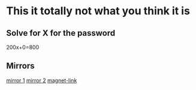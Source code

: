 # This it totally not what you think it is

## Solve for X for the password
200x+0=800

## Mirrors
[mirror 1](https://mega.nz/folder/u0Bwgb5Q#TR5vCpdicbz3hyYvlw9NfQ)
[mirror 2](https://drive.google.com/drive/folders/1FRqMQKUkJ6eLG7l1A7l0chmuGcOWbzWL?usp=sharing)
[magnet-link](magnet:?xt=urn:btih:ykr6xclci6k2bcyorlfdj3urthetlhnh&dn=youtube-dl-backup&tr=udp%3A%2F%2Ftracker.coppersurfer.tk%3A6969%2Fannounce)
